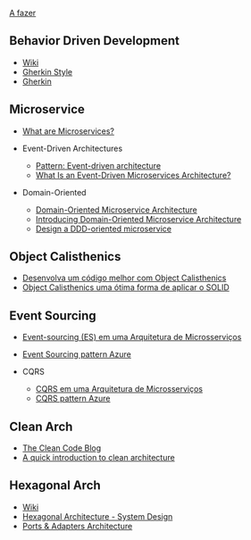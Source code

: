 [A fazer](https://chatgpt.com/share/67976f00-31d4-8008-bb39-8ffe83eeb10d)

## Behavior Driven Development

* [Wiki](https://pt.wikipedia.org/wiki/Behavior_Driven_Development) 
* [Gherkin Style](https://pm3.com.br/glossario/gherkin-style/)
* [Gherkin](https://cucumber.io/docs/gherkin/)

## Microservice

* [What are Microservices?](https://www.geeksforgeeks.org/microservices/)

* Event-Driven Architectures
    * [Pattern: Event-driven architecture](https://microservices.io/patterns/data/event-driven-architecture.html)
    * [What Is an Event-Driven Microservices Architecture?](https://www.akamai.com/blog/edge/what-is-an-event-driven-microservices-architecture)
* Domain-Oriented
    * [Domain-Oriented Microservice Architecture](https://www.geeksforgeeks.org/domain-oriented-microservice-architecture/)
    * [Introducing Domain-Oriented Microservice Architecture](https://www.uber.com/en-BR/blog/microservice-architecture/)
    * [Design a DDD-oriented microservice](https://learn.microsoft.com/en-us/dotnet/architecture/microservices/microservice-ddd-cqrs-patterns/ddd-oriented-microservice)

## Object Calisthenics

* [Desenvolva um código melhor com Object Calisthenics](https://medium.com/@rafaelcruz_48213/desenvolva-um-código-melhor-com-object-calisthenics-d5364767a9ba)
* [Object Calisthenics uma ótima forma de aplicar o SOLID](https://www.dio.me/articles/object-calisthenics-uma-otima-forma-de-aplicar-o-solid)

## Event Sourcing

* [Event-sourcing (ES) em uma Arquitetura de Microsserviços](https://medium.com/@marcelomg21/event-sourcing-es-em-uma-arquitetura-de-microsserviços-852f6ce04595    )
* [Event Sourcing pattern Azure](https://learn.microsoft.com/en-us/azure/architecture/patterns/event-sourcing)

* CQRS
   * [CQRS em uma Arquitetura de Microsserviços](https://medium.com/@marcelomg21/cqrs-command-query-responsibility-segregation-em-uma-arquitetura-de-micro-serviços-71dcb687a8a9)
   * [CQRS pattern Azure](https://learn.microsoft.com/pt-br/azure/architecture/patterns/cqrs)

## Clean Arch

* [The Clean Code Blog](https://blog.cleancoder.com/uncle-bob/2012/08/13/the-clean-architecture.html)
* [A quick introduction to clean architecture](https://www.freecodecamp.org/news/a-quick-introduction-to-clean-architecture-990c014448d2/)

## Hexagonal Arch

* [Wiki](https://en.wikipedia.org/wiki/Hexagonal_architecture_(software))
* [Hexagonal Architecture - System Design](https://www.geeksforgeeks.org/hexagonal-architecture-system-design/)
* [Ports & Adapters Architecture](https://medium.com/the-software-architecture-chronicles/ports-adapters-architecture-d19f2d476eca)
